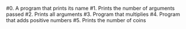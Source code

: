 #0. A program that prints its name #1. Prints the number of arguments passed #2. Prints all arguments #3. Program that multiplies #4. Program that adds positive numbers #5. Prints the number of coins
